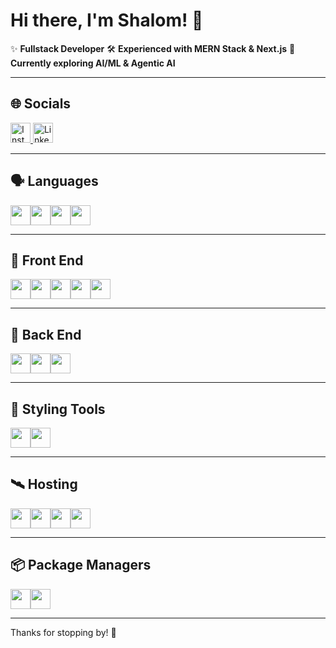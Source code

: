 # Hi there, I'm Shalom! 🙌

✨ **Fullstack Developer**
🛠️ **Experienced with MERN Stack & Next.js**
🚀 **Currently exploring AI/ML & Agentic AI**



---

## 🌐 Socials

<a href="https://instagram.com/itsss.shalom">
  <img height="32" src="https://img.shields.io/badge/Instagram-%23E4405F.svg?logo=instagram&logoColor=white" alt="Instagram">
</a>
<a href="https://www.linkedin.com/in/shalom-mendonca-399a7030a/">
  <img height="32" src="https://img.shields.io/badge/LinkedIn-%230077B5.svg?logo=linkedin&logoColor=white" alt="LinkedIn">
</a>

---

## 🗣️ Languages
<img height="32" src="https://img.shields.io/badge/Python-3776AB?style=for-the-badge&logo=python&logoColor=white"/><img height="32" src="https://img.shields.io/badge/C++-00599C?style=for-the-badge&logo=c%2b%2b&logoColor=white"/><img height="32" src="https://img.shields.io/badge/Java-007396?style=for-the-badge&logo=java&logoColor=white"/><img height="32" src="https://img.shields.io/badge/C-2C2255?style=for-the-badge&logo=c&logoColor=white"/>

---

## 🧩 Front End
<img height="32" src="https://img.shields.io/badge/HTML5-E34F26?style=for-the-badge&logo=html5&logoColor=white"/><img height="32" src="https://img.shields.io/badge/JavaScript-F7DF1E?style=for-the-badge&logo=javascript&logoColor=black"/><img height="32" src="https://img.shields.io/badge/CSS3-1572B6?style=for-the-badge&logo=css3&logoColor=white"/><img height="32" src="https://img.shields.io/badge/React-61DAFB?style=for-the-badge&logo=react&logoColor=black"/><img height="32" src="https://img.shields.io/badge/TypeScript-3178C6?style=for-the-badge&logo=typescript&logoColor=white"/>


---

## 🔬 Back End
<img height="32" src="https://img.shields.io/badge/Node.js-339933?style=for-the-badge&logo=node.js&logoColor=white"/><img height="32" src="https://img.shields.io/badge/Express.js-000000?style=for-the-badge&logo=express&logoColor=white"/><img height="32" src="https://img.shields.io/badge/MongoDB-47A248?style=for-the-badge&logo=mongodb&logoColor=white"/>

---

## 🎨 Styling Tools
<img height="32" src="https://img.shields.io/badge/Bootstrap-7952B3?style=for-the-badge&logo=bootstrap&logoColor=white"/><img height="32" src="https://img.shields.io/badge/Tailwind_CSS-38B2AC?style=for-the-badge&logo=tailwind-css&logoColor=white"/>

---

## 🛰️ Hosting
<img height="32" src="https://img.shields.io/badge/GitHub_Pages-222?style=for-the-badge&logo=githubpages&logoColor=white"/><img height="32" src="https://img.shields.io/badge/Netlify-00C7B7?style=for-the-badge&logo=netlify&logoColor=white"/><img height="32" src="https://img.shields.io/badge/Vercel-000000?style=for-the-badge&logo=vercel&logoColor=white"/><img height="32" src="https://img.shields.io/badge/Render-46E3B7?style=for-the-badge&logo=render&logoColor=white"/>

---

## 📦 Package Managers
<img height="32" src="https://img.shields.io/badge/NPM-CB3837?style=for-the-badge&logo=npm&logoColor=white"/><img height="32" src="https://img.shields.io/badge/Yarn-2C8EBB?style=for-the-badge&logo=yarn&logoColor=white"/>

---

Thanks for stopping by! 🌟
